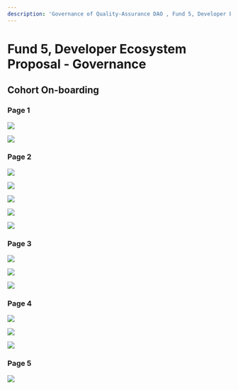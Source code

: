 ```yaml
---
description: 'Governance of Quality-Assurance DAO , Fund 5, Developer Ecosystem Proposal'
---
```


# Fund 5, Developer Ecosystem Proposal - Governance

## Cohort On-boarding

### Page 1

![](../.gitbook/assets/2021-08-13.png)

![](../.gitbook/assets/2021-08-13-1-.png)

### Page 2

![](../.gitbook/assets/2021-08-13-2-.png)

![](../.gitbook/assets/2021-08-13-3-.png)

![](../.gitbook/assets/2021-08-13-4-.png)

![](../.gitbook/assets/2021-08-13-5-.png)

![](../.gitbook/assets/2021-08-13-6-.png)

### Page 3

![](../.gitbook/assets/2021-08-13-7-.png)

![](../.gitbook/assets/2021-08-13-8-.png)

![](../.gitbook/assets/2021-08-13-9-.png)

### Page 4

![](../.gitbook/assets/2021-08-13-10-%20%281%29.png)

![](../.gitbook/assets/2021-08-13-11-.png)

![](../.gitbook/assets/2021-08-13-12-.png)

### Page 5

![](../.gitbook/assets/2021-08-13-13-.png)

